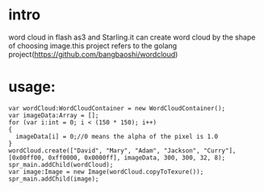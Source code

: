 # intro
word cloud in flash as3 and Starling.it can create word cloud by the shape of choosing image.this project refers to the golang project(https://github.com/bangbaoshi/wordcloud)

# usage:
```
var wordCloud:WordCloudContainer = new WordCloudContainer();
var imageData:Array = [];
for (var i:int = 0; i < (150 * 150); i++) 
{
  imageData[i] = 0;//0 means the alpha of the pixel is 1.0
}
wordCloud.create(["David", "Mary", "Adam", "Jackson", "Curry"], [0x00ff00, 0xff0000, 0x0000ff], imageData, 300, 300, 32, 8);
spr_main.addChild(wordCloud);
var image:Image = new Image(wordCloud.copyToTexure());
spr_main.addChild(image);
```
